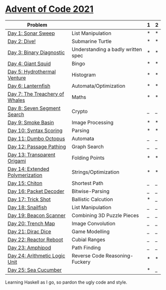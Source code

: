 # [Advent of Code 2021](https://adventofcode.com/2021) 


| Problem |  | 1 | 2 |
| --- | --- | --- | ---|
| [Day 1: Sonar Sweep](https://adventofcode.com/2021/day/1)  | List Manipulation | *   | * |
| [Day 2: Dive!](https://adventofcode.com/2021/day/2)  | Submarine Turtle | *   | * |
| [Day 3: Binary Diagnostic](https://adventofcode.com/2021/day/3)  | Understanding a badly written spec | *   | * |
| [Day 4: Giant Squid](https://adventofcode.com/2021/day/4)  | Bingo | *   | * |
| [Day 5: Hydrothermal Venture](https://adventofcode.com/2021/day/5)| Histogram  | *   | * |
| [Day 6: Lanternfish](https://adventofcode.com/2021/day/6)  | Automata/Optimization| *   | * |
| [Day 7: The Treachery of Whales](https://adventofcode.com/2021/day/7)   | Maths | *   | * |
| [Day 8: Seven Segment Search](https://adventofcode.com/2021/day/8)  | Crypto | _   | _ |
| [Day 9: Smoke Basin](https://adventofcode.com/2021/day/9)  | Image Processing | *  | * |
| [Day 10: Syntax Scoring](https://adventofcode.com/2021/day/10)  | Parsing | *   | * |
| [Day 11: Dumbo Octopus](https://adventofcode.com/2021/day/11)  | Automata | _   | _ |
| [Day 12: Passage Pathing](https://adventofcode.com/2021/day/12)  | Graph Search | _   | _ |
| [Day 13: Transparent Origami](https://adventofcode.com/2021/day/13)  | Folding Points | *   | * |
| [Day 14: Extended Polymerization](https://adventofcode.com/2021/day/)  | Strings/Optimization | *   | * |
| [Day 15: Chiton ](https://adventofcode.com/2021/day/15)  | Shortest Path | _   | _ |
| [Day 16: Packet Decoder](https://adventofcode.com/2021/day/16)  |Bitwise-Parsing  | _   | _ |
| [Day 17: Trick Shot](https://adventofcode.com/2021/day/17)  | Ballistic Calcution | *   | _ |
| [Day 18: Snailfish](https://adventofcode.com/2021/day/18)  | List Manipulation | _   | _ |
| [Day 19: Beacon Scanner](https://adventofcode.com/2021/day/19)  | Combining 3D Puzzle Pieces | _   | _ |
| [Day 20: Trench Map](https://adventofcode.com/2021/day/20)  | Image Convolution | _   | _ |
| [Day 21: Dirac Dice](https://adventofcode.com/2021/day/21)  | Game Modelling  | _   | _ |
| [Day 22: Reactor Reboot](https://adventofcode.com/2021/day/22)  | Cubial Ranges | _   | _ |
| [Day 23: Amphipod](https://adventofcode.com/2021/day/23)  | Path Finding  | _   | _ |
| [Day 24: Arithmetic Logic Unit](https://adventofcode.com/2021/day/24)  | Reverse Code Reasoning-Fuckery  | *  | * |
| [Day 25: Sea Cucumber](https://adventofcode.com/2021/day/25)  |  | * | _ |


Learning Haskell as I go, so pardon the ugly code and style.